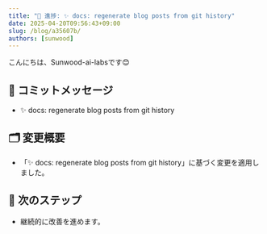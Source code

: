 ```yaml
---
title: "🚀 進捗: ✨ docs: regenerate blog posts from git history"
date: 2025-04-20T09:56:43+09:00
slug: /blog/a35607b/
authors: [sunwood]
---
```


こんにちは、Sunwood-ai-labsです😊

## 🔖 コミットメッセージ
- ✨ docs: regenerate blog posts from git history

## 🗂️ 変更概要
- 「✨ docs: regenerate blog posts from git history」に基づく変更を適用しました。

## 🚀 次のステップ
- 継続的に改善を進めます。

